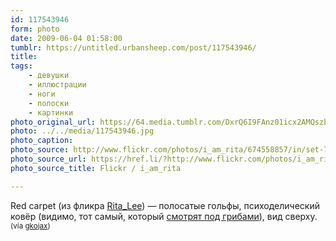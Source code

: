 ```yaml
---
id: 117543946
form: photo
date: 2009-06-04 01:58:00
tumblr: https://untitled.urbansheep.com/post/117543946/
title:
tags:
    - девушки
    - иллюстрации
    - ноги
    - полоски
    - картинки
photo_original_url: https://64.media.tumblr.com/DxrQ6I9FAnz01icx2AMQszb2o1_400.jpg
photo: ../../media/117543946.jpg
photo_caption:
photo_source: http://www.flickr.com/photos/i_am_rita/674558857/in/set-72157601642528619/
photo_source_url: https://href.li/?http://www.flickr.com/photos/i_am_rita/674558857/in/set-72157601642528619/
photo_source_title: Flickr / i_am_rita

---
```


<p>Red carpet (из фликра <a href="http://www.flickr.com/photos/i_am_rita/674558857/in/set-72157601642528619/">Rita_Lee</a>) — полосатые гольфы, психоделический ковёр (видимо, тот самый, который <a href="http://friendfeed.com/urbansheep/1f2423cd/behrk-419154">смотрят под грибами</a>), вид сверху. <small>(via <a href="http://gkojax.tumblr.com/post/117277437">gkojax</a>)</small></p>
